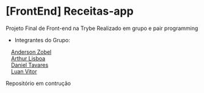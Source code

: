 # [FrontEnd] Receitas-app
Projeto Final de Front-end na Trybe
Realizado em grupo e pair programming

- Integrantes do Grupo:

&emsp;[Anderson Zobel](https://github.com/Anderson-Zobel)<br>
&emsp;[Arthur Lisboa](https://github.com/Lisboaarthur)<br>
&emsp;[Daniel Tavares](https://github.com/dev-tavares)<br>
&emsp;[Luan Vitor](https://github.com/LuanVittor)<br>

Repositório em contrução
